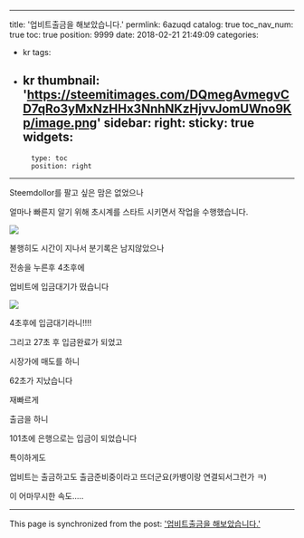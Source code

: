 
---
title: '업비트출금을 해보았습니다.'
permlink: 6azuqd
catalog: true
toc_nav_num: true
toc: true
position: 9999
date: 2018-02-21 21:49:09
categories:
- kr
tags:
- kr
thumbnail: 'https://steemitimages.com/DQmegAvmegvCD7qRo3yMxNzHHx3NnhNKzHjvvJomUWno9Kp/image.png'
sidebar:
    right:
        sticky: true
widgets:
    -
        type: toc
        position: right
---


Steemdollor를 팔고 싶은 맘은 없었으나

얼마나 빠른지 알기 위해 초시계를 스타트 시키면서 작업을 수행했습니다.

![](https://steemitimages.com/DQmegAvmegvCD7qRo3yMxNzHHx3NnhNKzHjvvJomUWno9Kp/image.png)

불행히도 시간이 지나서 분기록은 남지않았으나

전송을 누른후 4초후에 

업비트에 입금대기가 떴습니다

![](https://steemitimages.com/DQmQwNyMj4TXLMrp3GJNHYou25nYWtwxnmvCZSkuaHdEGnH/image.png)

4초후에 입금대기라니!!!!

그리고 27초 후 입금완료가 되었고

시장가에 매도를 하니


62초가 지났습니다

재빠르게

출금을 하니

101초에 은행으로는 입금이 되었습니다

특이하게도

업비트는 출금하고도 출금준비중이라고 뜨더군요(카뱅이랑 연결되서그런가 ㅋ)

이 어마무시한 속도.....

- - -

This page is synchronized from the post: ['업비트출금을 해보았습니다.'](https://steemit.com/@virus707/6azuqd)
